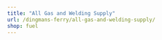 ```yaml
---
title: "All Gas and Welding Supply"
url: /dingmans-ferry/all-gas-and-welding-supply/
shop: fuel
---
```

